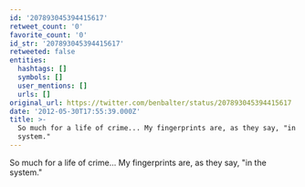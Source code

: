 ```yaml
---
id: '207893045394415617'
retweet_count: '0'
favorite_count: '0'
id_str: '207893045394415617'
retweeted: false
entities:
  hashtags: []
  symbols: []
  user_mentions: []
  urls: []
original_url: https://twitter.com/benbalter/status/207893045394415617
date: '2012-05-30T17:55:39.000Z'
title: >-
  So much for a life of crime... My fingerprints are, as they say, "in the
  system."
---
```


So much for a life of crime... My fingerprints are, as they say, "in the system."